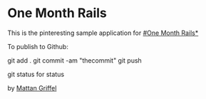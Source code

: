 # One Month Rails

This is the pinteresting sample application for
[#One Month Rails*](http://onemonthrails.com)

To publish to Github:

git add .
git commit -am "thecommit"
git push

git status for status

by [Mattan Griffel](http://mattangriffel.com)